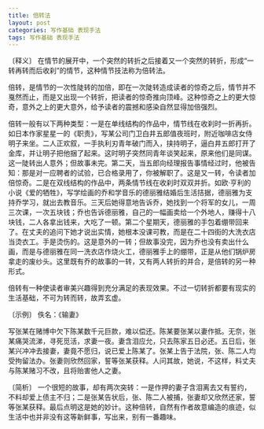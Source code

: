 ```yaml
---
title: 倍转法
layout: post
categories: 写作基础 表现手法
tags: 写作基础 表现手法
---
```


〔释义〕 在情节的展开中，一个突然的转折之后接着又一个突然的转折，形成“一转再转而后收刹”的情节，这种情节技法称为倍转法。

倍转，是情节的一次性陡转的加倍，即在一次陡转造成读者的惊奇之后，情节并不戛然而止，而是又出现一个转折，把读者的惊奇推向顶峰。这种惊奇之上的更大惊奇，意外之上的更大意外，给予读者的震撼和感染自然显得加倍强烈。

倍转一般有以下两种类型：一是在单线结构的作品中，情节线在收刹时一折再折。如日本作家星星一的《职责》，写某公司门卫白井五郎值夜班时，附近咖啡店女侍明子来坐。二人正欢叙，一手执利刃青年破门而入，挟持明子，逼白井五郎打开了金库，并让明子把他捆了起来。这时明子突然同青年谈笑起来，原来他们是同谋。这一陡转出人意外；但故事未完。第二天，当五郎向经理报告事情经过时，他被告知：那是对一应聘者的试验，已合格录用了，你被解职了。这是又一转，令读者加倍惊奇。二是在双线结构的作品中，两条情节线在收刹时双双并折。如欧·亨利的小说《爱的牺牲》，写学绘画的乔和学音乐的德丽雅结婚后生活拮据，德丽雅为支持乔学习，就出去教音乐。三天后她得意地告诉乔，她找到一个将军的女儿，一周三次课，一次五块钱；乔也告诉德丽雅，自己的一幅画卖给一个外地人，赚得十八块钱，二人各拿出钱来，大吃了一顿。第二个星期天，德丽雅的手包着绷带回来了。在丈夫的追问下她才说出实情，她根本没课可教，而是在二十四街的大洗衣店当烫衣工。手是烫伤的。这是意外的一转；但故事没完，因为乔也没有卖出什么画，而是与德丽雅在同一洗衣店作烧火工，德丽雅手上的绷带，正是从他们锅炉房拿走的废纱头。这里既有乔的故事的一转，又有两人转折的并合，是倍转的另一种形式。

倍转有一种使读者审美兴趣得到充分满足的表现效果。不过一切转折都要有现实的生活基础，不可为转而转，故弄玄虚。

〔示例〕 佚名：《输妻》

写张某在赌博中欠下陈某数千元巨款，难以偿还。陈某要张某以妻作抵。无奈，张某痛哭流涕，寻死觅活，求妻一夜。妻含泪应允，只去陈家五日必还。五日后，张某兴冲冲去接妻，妻竟不愿归，说已爱上陈某了。张某上告于法院，张、陈二人均受拘留法办。张妻则欣然回家，誓等张某获释。人问其故，她说，不这样，料丈夫与陈某赌习不改，且将贻害他人之妻。

〔简析〕 一个很短的故事，却有两次突转：一是作押的妻子含泪离去又有誓约，不料却爱上债主不归；二是张某告状后，张、陈二人被捕，张妻却又欣然还家，誓等张某获释。最后点明这是她的妙计。这种倍转，自然有作者故意编造的痕迹，似生活中也并非没有这等新鲜事，写出来，别有一番趣味。 